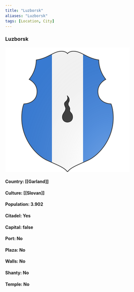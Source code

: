 ```yaml
---
title: "Luzborsk"
aliases: "Luzborsk"
tags: [Location, City]
---
```

### Luzborsk
![](attachment/05129268d5b4c003d06dd4ae09ce5af2.svg)

#### Country: [[Garland]]

#### Culture: [[Slovan]]

#### Population: 3.902

#### Citadel: Yes

#### Capital: false

#### Port: No

#### Plaza: No

#### Walls: No

#### Shanty: No

#### Temple: No

